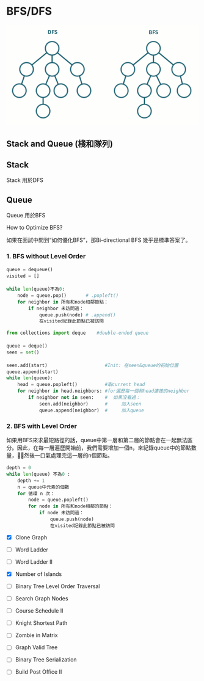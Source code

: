# BFS/DFS

![](../.gitbook/assets/bfs_and_dfs.jpeg)

## Stack and Queue \(棧和隊列\)

## Stack

Stack 用於DFS

## Queue

Queue 用於BFS



How to Optimize BFS? 

如果在面試中問到“如何優化BFS”，那Bi-directional BFS 幾乎是標準答案了。

### 1. BFS without Level Order 

```python
queue = dequeue()
visited = []

while len(queue)不為0:
    node = queue.pop()       # .popleft()
    for neighbor in 所有和node相鄰節點：
        if neighbor 未訪問過：
            queue.push(node) # .append()
            在visited紀錄此節點已被訪問
```

```python
from collections import deque    #double-ended queue 

queue = deque()
seen = set()

seen.add(start)                     #Init: 在seen&queue的初始位置
queue.append(start)
while len(queue):
    head = queue.popleft()          #取current head
    for neighbor in head.neighbors: #for遍歷每一個和head連接的neighbor
        if neighbor not in seen:    #  如果沒看過：
            seen.add(neighbor)      #     加入seen
            queue.append(neighbor)  #     加入queue
```

### 2. BFS with Level Order

如果用BFS來求最短路徑的話，queue中第一層和第二層的節點會在一起無法區分。因此，在每一層遍歷開始前，我們需要增加一個n，來紀錄queue中的節點數量，然後一口氣處理完這一層的n個節點。

```python
depth = 0
while len(queue) 不為0 :
    depth += 1
    n = queue中元素的個數
    for 循環 n 次：
        node = queue.popleft()
        for node in 所有和node相鄰的節點：
            if node 未訪問過：
                queue.push(node)
                在visited記錄此節點已被訪問 
```

* [x] Clone Graph
* [ ] Word Ladder
* [ ] Word Ladder II
* [x] Number of Islands
* [ ] Binary Tree Level Order Traversal
* [ ] Search Graph Nodes
* [ ] Course Schedule II
* [ ] Knight Shortest Path
* [ ] Zombie in Matrix
* [ ] Graph Valid Tree
* [ ] Binary Tree Serialization
* [ ] Build Post Office II


